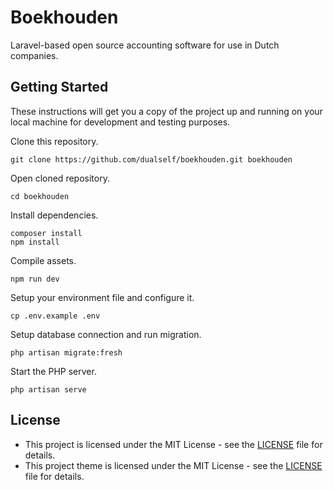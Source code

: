 # Boekhouden

Laravel-based open source accounting software for use in Dutch companies.

## Getting Started

These instructions will get you a copy of the project up and running on your local machine for development and testing purposes.

Clone this repository.

```
git clone https://github.com/dualself/boekhouden.git boekhouden
```

Open cloned repository.

```
cd boekhouden
```

Install dependencies.

```
composer install
npm install
```

Compile assets.

```
npm run dev
```

Setup your environment file and configure it.

```
cp .env.example .env
```

Setup database connection and run migration.

```
php artisan migrate:fresh
```

Start the PHP server.

```
php artisan serve
```

## License

- This project is licensed under the MIT License - see the [LICENSE](LICENSE) file for details.
- This project theme is licensed under the MIT License - see the [LICENSE](https://github.com/BlackrockDigital/startbootstrap-resume/blob/gh-pages/LICENSE) file for details.

